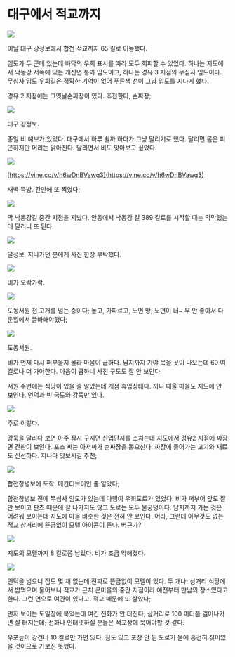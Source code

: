 # 대구에서 적교까지

![](maps/map-08.jpg)

이날 대구 강정보에서 합천 적교까지 65 킬로 이동했다.

임도가 두 군데 있는데 바닥의 우회 표시를 따라 모두 회피할 수 있었다.
하나는 지도에서 낙동강 서쪽에 있는 개진면 통과 임도이고,
하나는 경유 3 지점의 무심사 임도이다.
무심사 임도 우회길은 정확한 기억이 없어 푸른색 선이 그냥 임도를 지나게 했다.

경유 2 지점에는 그옛날손짜장이 있다. 추천한다, 손짜장;

![](images/2013-09-29-07-33-36-720.jpg)

대구 강정보.

종일 비 예보가 있었다. 대구에서 하루 쉴까 하다가 그냥 달리기로 했다.
달리면 몸은 피곤하지만 머리는 맑아진다.
달리면서 비도 맞아보고 싶었다.

![](images/2013-09-29-08-02-56-720.jpg)

[https://vine.co/v/h6wDnBVawg3](https://vine.co/v/h6wDnBVawg3)

새벽 뚝방. 간만에 또 찍었다;

![](images/2013-09-29-08-31-56-720.jpg)

막 낙동강길 중간 지점을 지났다. 안동에서 낙동강 길 389 킬로를 시작할 때는 막막했는데 달리니 또 된다.

![](images/2013-09-29-09-21-42-720.jpg)

달성보. 지나가던 분에게 사진 한장 부탁했다.

![](images/2013-09-29-10-41-26-720.jpg)

비가 오락가락.

![](images/2013-09-29-11-05-28-720.jpg)

도동서원 전 고개를 넘는 중이다; 높고, 가파르고, 노면 망; 노면이 너~ 무 안 좋아서 다운힐에서 끌바해야했다;

![](images/2013-09-29-11-26-33-720.jpg)

도동서원. 

비가 언제 다시 퍼부을지 몰라 마음이 급하다. 
남지까지 가야 묵을 곳이 나오는데 60 여킬로나 더 가야한다.
마음이 급하니 사진 구도도 잘 안 보인다.

서원 주변에는 식당이 있을 줄 알았는데 개점 휴업상태다.
끼니 때울 마을도 지도에 안 보인다.
언덕과 빈 국도와 강둑만 있다.

![](images/2013-09-29-11-43-25-720.jpg)

주로 이렇다.

강둑을 달리다 보면 아주 잠시 구지면 산업단지를 스치는데 지도에서 경유2 지점에 짜장면 간판이 보인다.
포스 쩌는 아저씨가 손짜장을 뽑으신다. 짜장에 들어가는 고기와 재료도 신선하다. 지나다 맛보시길 추천; 

![](images/2013-09-29-13-52-57-720.jpg)

합천창녕보에 도착. 메칸더브이인 줄 알았다;

합천창녕보 전에 무심사 임도가 있는데 다행이 우회도로가 있었다.
비가 퍼부어 앞도 잘 안 보이고 판쵸 때문에 잘 나가지도 않고 도로는 모두 물궁덩이다.
남지까지 가는 것은 어려워 보이는데 지도에 마을 비슷한 것은 전혀 안 보인다.
어라, 그런데 아무것도 없는 적교 삼거리에 뜬금없이 모텔 아이콘이 뜬다. 버근가?

![](images/2013-09-29-14-16-10-720.jpg)

지도의 모텔까지 8 킬로쯤 남았다. 비가 조금 약해졌다.

![](images/2013-09-29-16-52-14-720.jpg)

언덕을 넘으니 집도 몇 채 없는데 진짜로 뜬금없이 모텔이 있다. 두 개나;
삼거리 식당에서 밥먹으며 물어보니 적교가 근처 큰마을의 중간 지점이라 예전부터 만남의 장소였다고 한다.
그런 연으로 여관이 있다고. 적교 때문에 또 살았다;

먼저 보이는 도일장에 묵었는데 여긴 전화가 안 터진다; 삼거리로 100 미터쯤 걸어나가면 잘 터지는데;
전화나 인터넷하실 분들은 적교장에 묵어야할 것 같다.

우포늪이 강건너 10 킬로만 가면 있다.
짐도 있고 포장 안 된 도로가 물에 흥건히 젖어있을 것이므로 가보진 못했다.

